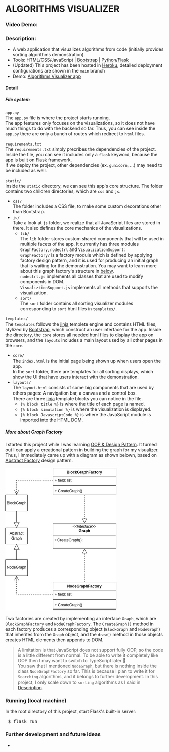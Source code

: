 # ALGORITHMS VISUALIZER
### Video Demo:  <URL HERE>
### Description:
- A web application that visualizes algorithms from code (initially provides sorting algorithms demonstration).
- Tools: 
HTML/CSS/JavaScript 
| [Bootstrap](https://getbootstrap.com/)
| [Python/Flask](https://flask.palletsprojects.com/en/2.2.x/)
- (Updated) This project has been hosted in 
[Heroku](https://www.heroku.com), 
detailed deployment configurations are shown in the <code>main</code> branch
- Demo: [Algorithms Visualizer app](https://tuss-algorithm-visualizer.herokuapp.com/)

#### Detail
##### File system

<code>app.py</code><br>
The <code>app.py</code> file is where the project starts running.<br>
The app features only focuses on the visualizations, so it does not have much things to do with the backend so far.
Thus, you can see inside the <code>app.py</code> there are only a bunch of routes which redirect to 
<code>html</code> files.<br>

<code>requirements.txt</code><br>
The <code>requirements.txt</code> simply precribes the dependencies of the project.
Inside the file, you can see it includes only a <code>flask</code> keyword, because the app is built on 
[Flask](https://flask.palletsprojects.com/en/2.2.x/) framework.<br>
If we deploy the project, other dependencies (ex. <code>gunicorn</code>, ...) may need to be included as well.<br>

<code>static/</code><br>
Inside the <code>static</code> directory, we can see this app's core structure.
The folder contains two children directories, which are 
<code>css</code> and <code>js</code>.
- <code>css/</code><br>
The folder includes a CSS file, to make some custom decorations other than Bootstrap.
- <code>js/</code><br>
Take a look at <code>js</code> folder, we realize that all JavaScript files are stored in there.
It also defines the core mechanics of the visualizations.
    + <code>lib/</code><br>
    The <code>lib</code> folder stores custom shared components that will be used in multiple facets of the app.
    It currently has three modules 
    <code>GraphFactory</code>, <code>nodectrl</code> and <code>VisualizationSupport</code>:<br>
    <code>GraphFactory/</code> is a factory module which is defined by applying factory design pattern, and it is 
    used for producing an initial graph that is waiting for the demonstration. You may want to learn more about this 
    graph factory's structure in [below](#more-about-graph-factory).<br>
    <code>nodectrl.js</code> implements all classes that are used to modify components in DOM.<br>
    <code>VisualiztionSupport.js</code> implements all methods that supports the visualization.<br>
    + <code>sort/</code><br>
    The <code>sort</code> folder contains all sorting visualizer modules corresponding to <code>sort</code> html files in 
    <code>templates/</code>.<br>

<code>templates/</code><br>
The <code>templates</code> follows the [jinja](https://jinja.palletsprojects.com/en/3.1.x/) templete engine and contains
HTML files, stylized by [Bootstrap](https://getbootstrap.com/), which construct an user interface for the app.
Inside the directory, the <code>core</code> stores all needed html files to display the app on browsers,
and the <code>layouts</code> includes a main layout used by all other pages in the <code>core</code>.
- <code>core/</code><br>
The <code>index.html</code> is the initial page being shown up when users open the app.<br>
In the <code>sort</code> folder, there are templates for all sorting displays, which show the UI that have users interact
with the demonstration.
- <code>layouts/</code><br>
The <code>layout.html</code> consists of some big components that are used by others pages: A navigation bar, a canvas
and a control box.<br>
There are three [jinja](https://jinja.palletsprojects.com/en/3.1.x/) template blocks you can notice in the file.<br>
    + <code>{% block title %}</code> is where the title of each page is named.
    + <code>{% block simulation %}</code> is where the visualization is displayed.
    + <code>{% block JavascriptCode %}</code> is where the JavaScript module is imported into the HTML DOM.

##### More about Graph Factory
<!-- <code>Graph Factory</code><br> -->
I started this project while I was learning [OOP & Design Pattern](https://refactoring.guru/design-patterns).
It turned out I can apply a creational pattern in building the graph for my visualizer. Thus, I immediately 
came up with a diagram as shown belown, based on [Abstract Factory](https://refactoring.guru/design-patterns/abstract-factory)
design pattern.

![Factory Diagram](docs/factoryDiagram.jpg)

Two factories are created by implementing an interface <code>Graph</code>, which are <code>BlockGraphFactory</code> and
<code>NodeGraphFactory</code>. The <Code>CreateGraph()</code> method in each factory produces a corresponding object
(<code>BlockGraph</code> and <code>NodeGraph</code>) that inherites from the <code>Graph</code> object, and the 
<code>draw()</code> method in those objects creates HTML elements then appends to DOM.

> A limitation is that JavaScript does not support fully OOP, so the code is a little different from normal. To be able to write it
> completely like OOP then I may want to switch to TypeScript later 🤔<br>
> You saw that I mentioned <code>NodeGraph</code>, but there is nothing inside the class <code>NodeGraphFactory</code> so far. This
> is because I plan to write it for <code>Searching</code> algorithms, and it belongs to further development. In this project, I only
> scale down to <code>sorting</code> algorithms as I said in [Description](#description).

### Running (local machine)
In the root directory of this project, start Flask's built-in server:<br>
<pre> $ flask run </pre>

### Further development and future ideas
- 
